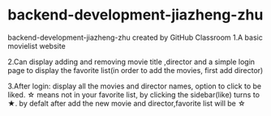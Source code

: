 # backend-development-jiazheng-zhu
backend-development-jiazheng-zhu created by GitHub Classroom
1.A basic movielist website

2.Can display adding and removing movie title ,director and a simple login page to display the favorite list(in order to add the movies, first add director)

3.After login: display all the movies and director names, option to click to be liked. ☆ means not in your favorite list, by clicking the sidebar(like) turns to ★. by defalt after add the new movie and director,favorite list will be ☆

